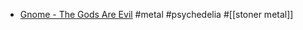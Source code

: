 - [Gnome - The Gods Are Evil](https://www.youtube.com/watch?v=G3fMX32PRrA) #metal #psychedelia #[[stoner metal]]